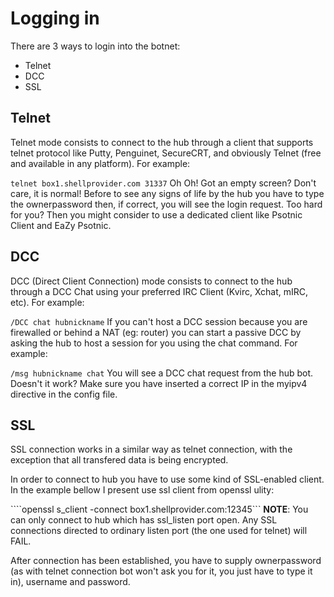 # Logging in
There are 3 ways to login into the botnet:

* Telnet
* DCC
* SSL

## Telnet
Telnet mode consists to connect to the hub through a client that supports telnet protocol like Putty, Penguinet, SecureCRT, and obviously Telnet (free and available in any platform). For example:

```telnet box1.shellprovider.com 31337```
Oh Oh! Got an empty screen? Don't care, it is normal! Before to see any signs of life by the hub you have to type the ownerpassword then, if correct, you will see the login request. Too hard for you? Then you might consider to use a dedicated client like Psotnic Client and EaZy Psotnic.

## DCC
DCC (Direct Client Connection) mode consists to connect to the hub through a DCC Chat using your preferred IRC Client (Kvirc, Xchat, mIRC, etc). For example:

```/DCC chat hubnickname```
If you can't host a DCC session because you are firewalled or behind a NAT (eg: router) you can start a passive DCC by asking the hub to host a session for you using the chat command. For example:

```/msg hubnickname chat```
You will see a DCC chat request from the hub bot. Doesn't it work? Make sure you have inserted a correct IP in the myipv4 directive in the config file.

## SSL
SSL connection works in a similar way as telnet connection, with the exception that all transfered data is being encrypted.

In order to connect to hub you have to use some kind of SSL-enabled client. In the example bellow I present use ssl client from openssl ulity:

````openssl s_client -connect box1.shellprovider.com:12345```
**NOTE**: You can only connect to hub which has ssl_listen port open. Any SSL connections directed to ordinary listen port (the one used for telnet) will FAIL.

After connection has been established, you have to supply ownerpassword (as with telnet connection bot won't ask you for it, you just have to type it in), username and password.
